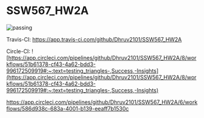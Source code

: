# SSW567_HW2A
![passing](https://user-images.githubusercontent.com/82755401/218358621-8aa656ab-a7f0-4509-86d1-d567bf6e57fc.svg)

Travis-CI: https://app.travis-ci.com/github/Dhruv2101/SSW567_HW2A

Circle-CI: 
![https://app.circleci.com/pipelines/github/Dhruv2101/SSW567_HW2A/8/workflows/51b61378-cf43-4a62-bdd3-996172509919#:~:text=testing_triangles-,Success,-Insights](https://app.circleci.com/pipelines/github/Dhruv2101/SSW567_HW2A/8/workflows/51b61378-cf43-4a62-bdd3-996172509919#:~:text=testing_triangles-,Success,-Insights)

[https://app.circleci.com/pipelines/github/Dhruv2101/SSW567_HW2A/6/workflows/586d938c-683a-4001-b139-eeaff7b1530c
](https://app.circleci.com/pipelines/github/Dhruv2101/SSW567_HW2A?branch=main)
